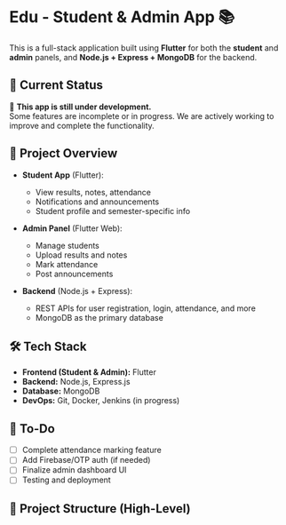 # Edu - Student & Admin App 📚

This is a full-stack application built using **Flutter** for both the **student** and **admin** panels, and **Node.js + Express + MongoDB** for the backend.

## 🔧 Current Status

🚧 **This app is still under development.**  
Some features are incomplete or in progress. We are actively working to improve and complete the functionality.

## 🎯 Project Overview

- **Student App** (Flutter):
  - View results, notes, attendance
  - Notifications and announcements
  - Student profile and semester-specific info

- **Admin Panel** (Flutter Web):
  - Manage students
  - Upload results and notes
  - Mark attendance
  - Post announcements

- **Backend** (Node.js + Express):
  - REST APIs for user registration, login, attendance, and more
  - MongoDB as the primary database

## 🛠 Tech Stack

- **Frontend (Student & Admin):** Flutter
- **Backend:** Node.js, Express.js
- **Database:** MongoDB
- **DevOps:** Git, Docker, Jenkins (in progress)

## 📌 To-Do

- [ ] Complete attendance marking feature
- [ ] Add Firebase/OTP auth (if needed)
- [ ] Finalize admin dashboard UI
- [ ] Testing and deployment

## 📁 Project Structure (High-Level)

